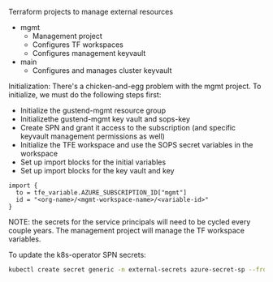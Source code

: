 Terraform projects to manage external resources


- mgmt
    - Management project
    - Configures TF workspaces 
    - Configures management keyvault
- main
    - Configures and manages cluster keyvault



Initialization:
There's a chicken-and-egg problem with the mgmt project.  To initialize, we must do the following steps first:

- Initialize the gustend-mgmt resource group
- Initializethe gustend-mgmt key vault and sops-key 
- Create SPN and grant it access to the subscription (and specific keyvault management permissions as well)
- Initialize the TFE workspace and use the SOPS secret variables in the workspace
- Set up import blocks for the initial variables
- Set up import blocks for the key vault and key

```
import {
  to = tfe_variable.AZURE_SUBSCRIPTION_ID["mgmt"]
  id = "<org-name>/<mgmt-workspace-name>/<variable-id>"
}
```


NOTE: the secrets for the service principals will need to be cycled every couple years.  The management project will manage the TF workspace variables.

To update the k8s-operator SPN secrets:

```bash
kubectl create secret generic -n external-secrets azure-secret-sp --from-literal=ClientID=<client_id> --from-literal=ClientSecret=<client_secret>
```